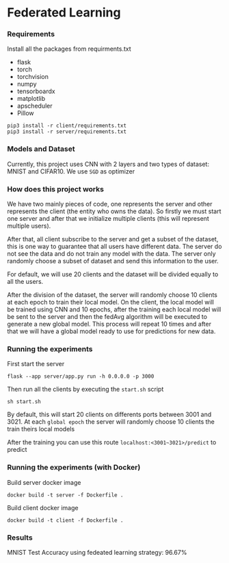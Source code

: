 # Federated Learning

### Requirements
Install all the packages from requirments.txt

- flask
- torch
- torchvision
- numpy
- tensorboardx
- matplotlib
- apscheduler
- Pillow
```
pip3 install -r client/requirements.txt
pip3 install -r server/requirements.txt
```

### Models and Dataset
Currently, this project uses CNN with 2 layers and two types of dataset: MNIST and CIFAR10. We use `SGD` as optimizer

### How does this project works
We have two mainly pieces of code, one represents the server and other represents the client (the entity who owns 
the data). So firstly we must start one server and after that we initialize multiple clients (this will 
represent multiple users).

After that, all client subscribe to the server and get a subset of the dataset, this is one way to guarantee that all
users have different data. The server do not see the data and do not train any model with the data. The server 
only randomly choose a subset of dataset and send this information to the user.

For default, we will use 20 clients and the dataset will be divided equally to all the users.

After the division of the dataset, the server will randomly choose 10 clients at each epoch to train their local model.
On the client, the local model will be trained using CNN and 10 epochs, after the training each local model will be
sent to the server and then the fedAvg algorithm will be executed to generate a new global model. 
This process will repeat 10 times and after that we will have a global model ready to use for predictions for new data. 

### Running the experiments
First start the server
```
flask --app server/app.py run -h 0.0.0.0 -p 3000
```

Then run all the clients by executing the `start.sh` script
````
sh start.sh
````
By default, this will start 20 clients on differents ports between 3001 and 3021.
At each `global epoch` the server will randomly choose 10 clients the train theirs local models
 
After the training you can use this route `localhost:<3001~3021>/predict` to predict

### Running the experiments (with Docker)
Build server docker image
```
docker build -t server -f Dockerfile .
```

Build client docker image
```
docker build -t client -f Dockerfile .
```

### Results

MNIST Test Accuracy using fedeated learning strategy: 96.67%


